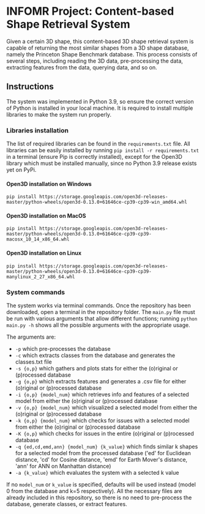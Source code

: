 # INFOMR Project: Content-based Shape Retrieval System

Given a certain 3D shape, this content-based 3D shape retrieval system is capable of returning the most similar shapes from a 3D shape database, namely the Princeton Shape Benchmark database. This process consists of several steps, including reading the 3D data, pre-processing the data, extracting features from the data, querying data, and so on.

## Instructions

The system was implemented in Python 3.9, so ensure the correct version of Python is installed in your local machine. It is required to install multiple libraries to make the system run properly. 

### Libraries installation

The list of required libraries can be found in the `requirements.txt` file. All libraries can be easily installed by running `pip install -r requirements.txt` in a terminal (ensure Pip is correctly installed), except for the Open3D library which must be installed manually, since no Python 3.9 release exists yet on PyPi.

#### Open3D installation on Windows
`pip install https://storage.googleapis.com/open3d-releases-master/python-wheels/open3d-0.13.0+61646ce-cp39-cp39-win_amd64.whl`

#### Open3D installation on MacOS
`pip install https://storage.googleapis.com/open3d-releases-master/python-wheels/open3d-0.13.0+61646ce-cp39-cp39-macosx_10_14_x86_64.whl`

#### Open3D installation on Linux
`pip install https://storage.googleapis.com/open3d-releases-master/python-wheels/open3d-0.13.0+61646ce-cp39-cp39-manylinux_2_27_x86_64.whl`

### System commands

The system works via terminal commands. Once the repository has been downloaded, open a terminal in the repository folder. The ```main.py``` file must be run with various arguments that allow different functions; running ```python main.py -h``` shows all the possible arguments with the appropriate usage.

The arguments are:

- `-p` which pre-processes the database
- `-c` which extracts classes from the database and generates the classes.txt file
- `-s {o,p}` which gathers and plots stats for either the (o)riginal or (p)rocessed database
- `-g {o,p}` which extracts features and generates a .csv file for either (o)riginal or (p)rocessed database
- `-i {o,p} {model_num}` which retrieves info and features of a selected model from either the (o)riginal or (p)rocessed database
- `-v {o,p} {model_num}` which visualized a selected model from either the (o)riginal or (p)rocessed database
- `-k {o,p} {model_num}` which checks for issues with a selected model from either the (o)riginal or (p)rocessed database
- `-K {o,p}` which checks for issues in the entire (o)riginal or (p)rocessed database
- `-q {ed,cd,emd,ann} {model_num} {k_value}` which finds similar k shapes for a selected model from the processed database ('ed' for Euclidean distance, 'cd' for Cosine distance, 'emd' for Earth Mover's distance, 'ann' for ANN on Manhattan distance)
- `-a {k_value}` which evaluates the system with a selected k value

If no `model_num` or `k_value` is specified, defaults will be used instead (model 0 from the database and k=5 respectively). All the necessary files are already included in this repository, so there is no need to pre-process the database, generate classes, or extract features.
